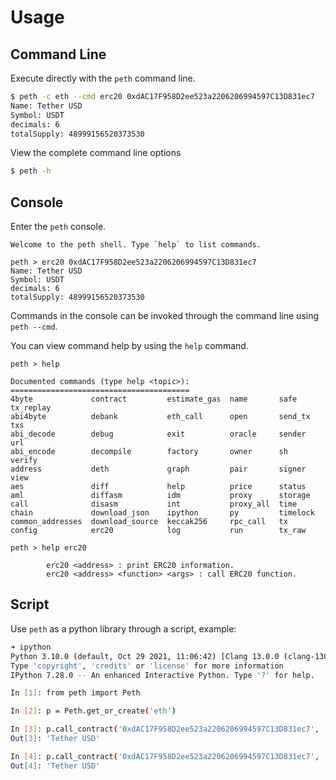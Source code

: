 # Usage

## Command Line

Execute directly with the `peth` command line.

```sh
$ peth -c eth --cmd erc20 0xdAC17F958D2ee523a2206206994597C13D831ec7
Name: Tether USD
Symbol: USDT
decimals: 6
totalSupply: 48999156520373530
```

View the complete command line options
```sh
$ peth -h
```

## Console

Enter the `peth` console.
```
Welcome to the peth shell. Type `help` to list commands.

peth > erc20 0xdAC17F958D2ee523a2206206994597C13D831ec7
Name: Tether USD
Symbol: USDT
decimals: 6
totalSupply: 48999156520373530
```

Commands in the console can be invoked through the command line using `peth --cmd`.

You can view command help by using the `help` command.

```
peth > help

Documented commands (type help <topic>):
========================================
4byte             contract         estimate_gas  name       safe      tx_replay
abi4byte          debank           eth_call      open       send_tx   txs      
abi_decode        debug            exit          oracle     sender    url      
abi_encode        decompile        factory       owner      sh        verify   
address           deth             graph         pair       signer    view     
aes               diff             help          price      status  
aml               diffasm          idm           proxy      storage 
call              disasm           int           proxy_all  time    
chain             download_json    ipython       py         timelock
common_addresses  download_source  keccak256     rpc_call   tx      
config            erc20            log           run        tx_raw  

peth > help erc20

        erc20 <address> : print ERC20 information.
        erc20 <address> <function> <args> : call ERC20 function.
```

## Script

Use `peth` as a python library through a script, example:

```sh
➜ ipython
Python 3.10.0 (default, Oct 29 2021, 11:06:42) [Clang 13.0.0 (clang-1300.0.29.3)]
Type 'copyright', 'credits' or 'license' for more information
IPython 7.28.0 -- An enhanced Interactive Python. Type '?' for help.

In [1]: from peth import Peth

In [2]: p = Peth.get_or_create('eth')

In [3]: p.call_contract('0xdAC17F958D2ee523a2206206994597C13D831ec7', 'name')
Out[3]: 'Tether USD'

In [4]: p.call_contract('0xdAC17F958D2ee523a2206206994597C13D831ec7', 'name()->(string)')
Out[4]: 'Tether USD'
```

